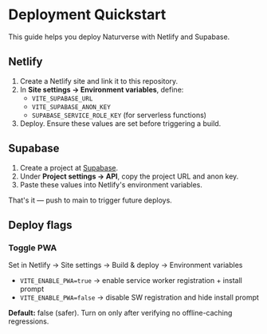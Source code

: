 # Deployment Quickstart

This guide helps you deploy Naturverse with Netlify and Supabase.

## Netlify

1. Create a Netlify site and link it to this repository.
2. In **Site settings → Environment variables**, define:
   - `VITE_SUPABASE_URL`
   - `VITE_SUPABASE_ANON_KEY`
   - `SUPABASE_SERVICE_ROLE_KEY` (for serverless functions)
3. Deploy. Ensure these values are set before triggering a build.

## Supabase

1. Create a project at [Supabase](https://supabase.com/).
2. Under **Project settings → API**, copy the project URL and anon key.
3. Paste these values into Netlify's environment variables.

That's it — push to main to trigger future deploys.

## Deploy flags

### Toggle PWA
Set in Netlify → Site settings → Build & deploy → Environment variables

- `VITE_ENABLE_PWA=true`  → enable service worker registration + install prompt
- `VITE_ENABLE_PWA=false` → disable SW registration and hide install prompt

**Default:** false (safer). Turn on only after verifying no offline-caching regressions.
